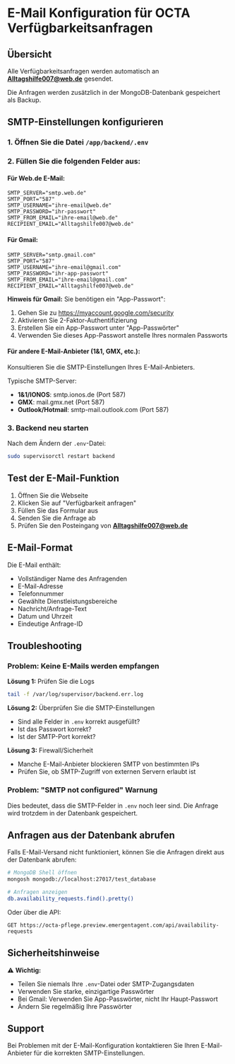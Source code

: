 # E-Mail Konfiguration für OCTA Verfügbarkeitsanfragen

## Übersicht
Alle Verfügbarkeitsanfragen werden automatisch an **Alltagshilfe007@web.de** gesendet.

Die Anfragen werden zusätzlich in der MongoDB-Datenbank gespeichert als Backup.

## SMTP-Einstellungen konfigurieren

### 1. Öffnen Sie die Datei `/app/backend/.env`

### 2. Füllen Sie die folgenden Felder aus:

#### Für Web.de E-Mail:
```env
SMTP_SERVER="smtp.web.de"
SMTP_PORT="587"
SMTP_USERNAME="ihre-email@web.de"
SMTP_PASSWORD="ihr-passwort"
SMTP_FROM_EMAIL="ihre-email@web.de"
RECIPIENT_EMAIL="Alltagshilfe007@web.de"
```

#### Für Gmail:
```env
SMTP_SERVER="smtp.gmail.com"
SMTP_PORT="587"
SMTP_USERNAME="ihre-email@gmail.com"
SMTP_PASSWORD="ihr-app-passwort"
SMTP_FROM_EMAIL="ihre-email@gmail.com"
RECIPIENT_EMAIL="Alltagshilfe007@web.de"
```

**Hinweis für Gmail:** Sie benötigen ein "App-Passwort":
1. Gehen Sie zu https://myaccount.google.com/security
2. Aktivieren Sie 2-Faktor-Authentifizierung
3. Erstellen Sie ein App-Passwort unter "App-Passwörter"
4. Verwenden Sie dieses App-Passwort anstelle Ihres normalen Passworts

#### Für andere E-Mail-Anbieter (1&1, GMX, etc.):
Konsultieren Sie die SMTP-Einstellungen Ihres E-Mail-Anbieters.

Typische SMTP-Server:
- **1&1/IONOS**: smtp.ionos.de (Port 587)
- **GMX**: mail.gmx.net (Port 587)
- **Outlook/Hotmail**: smtp-mail.outlook.com (Port 587)

### 3. Backend neu starten

Nach dem Ändern der `.env`-Datei:

```bash
sudo supervisorctl restart backend
```

## Test der E-Mail-Funktion

1. Öffnen Sie die Webseite
2. Klicken Sie auf "Verfügbarkeit anfragen"
3. Füllen Sie das Formular aus
4. Senden Sie die Anfrage ab
5. Prüfen Sie den Posteingang von **Alltagshilfe007@web.de**

## E-Mail-Format

Die E-Mail enthält:
- Vollständiger Name des Anfragenden
- E-Mail-Adresse
- Telefonnummer
- Gewählte Dienstleistungsbereiche
- Nachricht/Anfrage-Text
- Datum und Uhrzeit
- Eindeutige Anfrage-ID

## Troubleshooting

### Problem: Keine E-Mails werden empfangen

**Lösung 1:** Prüfen Sie die Logs
```bash
tail -f /var/log/supervisor/backend.err.log
```

**Lösung 2:** Überprüfen Sie die SMTP-Einstellungen
- Sind alle Felder in `.env` korrekt ausgefüllt?
- Ist das Passwort korrekt?
- Ist der SMTP-Port korrekt?

**Lösung 3:** Firewall/Sicherheit
- Manche E-Mail-Anbieter blockieren SMTP von bestimmten IPs
- Prüfen Sie, ob SMTP-Zugriff von externen Servern erlaubt ist

### Problem: "SMTP not configured" Warnung

Dies bedeutet, dass die SMTP-Felder in `.env` noch leer sind.
Die Anfrage wird trotzdem in der Datenbank gespeichert.

## Anfragen aus der Datenbank abrufen

Falls E-Mail-Versand nicht funktioniert, können Sie die Anfragen direkt aus der Datenbank abrufen:

```bash
# MongoDB Shell öffnen
mongosh mongodb://localhost:27017/test_database

# Anfragen anzeigen
db.availability_requests.find().pretty()
```

Oder über die API:
```
GET https://octa-pflege.preview.emergentagent.com/api/availability-requests
```

## Sicherheitshinweise

⚠️ **Wichtig:**
- Teilen Sie niemals Ihre `.env`-Datei oder SMTP-Zugangsdaten
- Verwenden Sie starke, einzigartige Passwörter
- Bei Gmail: Verwenden Sie App-Passwörter, nicht Ihr Haupt-Passwort
- Ändern Sie regelmäßig Ihre Passwörter

## Support

Bei Problemen mit der E-Mail-Konfiguration kontaktieren Sie Ihren E-Mail-Anbieter für die korrekten SMTP-Einstellungen.
